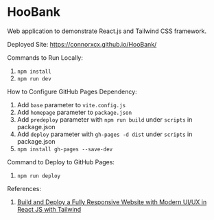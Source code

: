 # HooBank

Web application to demonstrate React.js and Tailwind CSS framework.

Deployed Site: https://connorxcx.github.io/HooBank/

Commands to Run Locally:

1. `npm install`
2. `npm run dev`

How to Configure GitHub Pages Dependency:

1. Add `base` parameter to `vite.config.js`
2. Add `homepage` parameter to `package.json`
3. Add `predeploy` parameter with `npm run build` under `scripts` in package.json
4. Add `deploy` parameter with `gh-pages -d dist` under `scripts` in package.json
5. `npm install gh-pages --save-dev`

Command to Deploy to GitHub Pages:

1. `npm run deploy`

References:

1. [Build and Deploy a Fully Responsive Website with Modern UI/UX in React JS with Tailwind](https://youtu.be/_oO4Qi5aVZs?si=FVXgFZiUStjwHCMJ)
